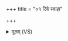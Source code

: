 +++
title = "०१ दिवे स्वाहा"

+++
<details><summary>मूलम् (VS)</summary>

दिवे॒ स्वाहा॑ ॥१॥
</details>
